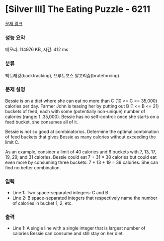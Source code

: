 # [Silver III] The Eating Puzzle - 6211 

[문제 링크](https://www.acmicpc.net/problem/6211) 

### 성능 요약

메모리: 114976 KB, 시간: 412 ms

### 분류

백트래킹(backtracking), 브루트포스 알고리즘(bruteforcing)

### 문제 설명

<p>Bessie is on a diet where she can eat no more than C (10 <= C <= 35,000) calories per day. Farmer John is teasing her by putting out B (1 <= B <= 21) buckets of feed, each with some (potentially non-unique) number of calories (range: 1..35,000). Bessie has no self-control: once she starts on a feed bucket, she consumes all of it.</p>

<p>Bessie is not so good at combinatorics. Determine the optimal combination of feed buckets that gives Bessie as many calories without exceeding the limit C.</p>

<p>As an example, consider a limit of 40 calories and 6 buckets with 7, 13, 17, 19, 29, and 31 calories. Bessie could eat 7 + 31 = 38 calories but could eat even more by consuming three buckets: 7 + 13 + 19 = 39 calories. She can find no better combination.</p>

### 입력 

 <ul>
	<li>Line 1: Two space-separated integers: C and B</li>
	<li>Line 2: B space-separated integers that respectively name the number of calories in bucket 1, 2, etc.</li>
</ul>

<p> </p>

### 출력 

 <ul>
	<li>Line 1: A single line with a single integer that is largest number of calories Bessie can consume and still stay on her diet.</li>
</ul>

